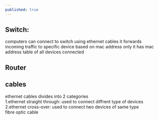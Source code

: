 ```yaml
---
published: true
---
```


## Switch:

computers can connect to switch using ethernet cables
it forwards incoming traffic to specific device based on mac address only
it has mac address table of all devices connected

## Router

## cables
ethernet cables divides into 2 categories <br>
1.ethernet straight through: used to connect diffrent type of devices<br>
2.ethernet cross-over: used to connect two devices of same type<br>
fibre optic cable
